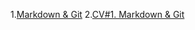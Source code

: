1.[Markdown & Git](https://lavazz.github.io/rsschool-cv/см)
2.[CV#1. Markdown & Git](https://lavazz.github.io/rsschool-cv/)


